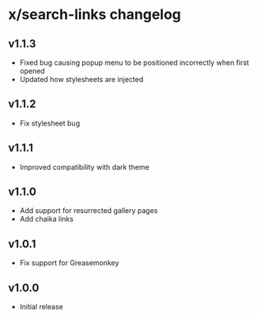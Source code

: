 # x/search-links changelog

## v1.1.3
* Fixed bug causing popup menu to be positioned incorrectly when first opened
* Updated how stylesheets are injected

## v1.1.2
* Fix stylesheet bug

## v1.1.1
* Improved compatibility with dark theme

## v1.1.0
* Add support for resurrected gallery pages
* Add chaika links

## v1.0.1
* Fix support for Greasemonkey

## v1.0.0
* Initial release
